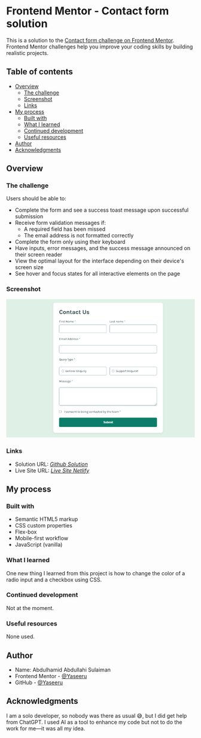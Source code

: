 # Frontend Mentor - Contact form solution

This is a solution to the [Contact form challenge on Frontend Mentor](https://www.frontendmentor.io/challenges/contact-form--G-hYlqKJj). Frontend Mentor challenges help you improve your coding skills by building realistic projects.

## Table of contents

- [Overview](#overview)
  - [The challenge](#the-challenge)
  - [Screenshot](#screenshot)
  - [Links](#links)
- [My process](#my-process)
  - [Built with](#built-with)
  - [What I learned](#what-i-learned)
  - [Continued development](#continued-development)
  - [Useful resources](#useful-resources)
- [Author](#author)
- [Acknowledgments](#acknowledgments)

## Overview

### The challenge

Users should be able to:

- Complete the form and see a success toast message upon successful submission  
- Receive form validation messages if:
  - A required field has been missed
  - The email address is not formatted correctly
- Complete the form only using their keyboard
- Have inputs, error messages, and the success message announced on their screen reader
- View the optimal layout for the interface depending on their device's screen size
- See hover and focus states for all interactive elements on the page

### Screenshot

![Screenshot](./screenshot.png)

### Links

- Solution URL: *[Github Solution](https://github.com/Yaseeru/contact-form)*
- Live Site URL: *[Live Site Netlify](https://contact-form-solution.netlify.app/)*

## My process

### Built with

- Semantic HTML5 markup  
- CSS custom properties  
- Flex-box  
- Mobile-first workflow  
- JavaScript (vanilla)

### What I learned

One new thing I learned from this project is how to change the color of a radio input and a checkbox using CSS.

### Continued development

Not at the moment.

### Useful resources

None used.

## Author

- Name: Abdulhamid Abdullahi Sulaiman  
- Frontend Mentor - [@Yaseeru](https://www.frontendmentor.io/profile/Yaseeru)  
- GitHub - [@Yaseeru](https://github.com/Yaseeru)

## Acknowledgments

I am a solo developer, so nobody was there as usual 😅, but I did get help from ChatGPT. I used AI as a tool to enhance my code but not to do the work for me—it was all my idea.